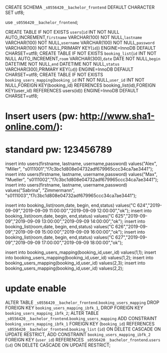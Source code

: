 CREATE SCHEMA `_s0556420__bachelor_frontend` DEFAULT CHARACTER SET utf8;

use `_s0556420__bachelor_frontend`;



CREATE TABLE IF NOT EXISTS `users`(`id` INT NOT NULL AUTO_INCREMENT,`firstname` VARCHAR(100) NOT NULL,`lastname` VARCHAR(100) NOT NULL,`username` VARCHAR(100) NOT NULL,`password` VARCHAR(100) NOT NULL,PRIMARY KEY(`id`)) ENGINE=InnoDB DEFAULT CHARSET=utf8;
CREATE TABLE IF NOT EXISTS `booking_list`(`id` INT NOT NULL AUTO_INCREMENT,`room` VARCHAR(300),`date` DATE NOT NULL,`begin` DATETIME NOT NULL,`end` DATETIME NOT NULL,`status` VARCHAR(300),PRIMARY KEY(`id`)) ENGINE=InnoDB DEFAULT CHARSET=utf8;
CREATE TABLE IF NOT EXISTS `booking_users_mapping`(`booking_id` INT NOT NULL,`user_id` INT NOT NULL,FOREIGN KEY(booking_id) REFERENCES booking_list(id),FOREIGN KEY(user_id) REFERENCES users(id)) ENGINE=InnoDB DEFAULT CHARSET=utf8;


# Insert users (pw: http://www.sha1-online.com/): 
# standard pw: 123456789 

insert into users(firstname, lastname, username,password) values("Alex", "Miller", "s0111001","f7c3bc1d808e04732adf679965ccc34ca7ae3441");
insert into users(firstname, lastname, username,password) values("Max", "Mueller", "s0111002","f7c3bc1d808e04732adf679965ccc34ca7ae3441");
insert into users(firstname, lastname, username,password) values("Sabrina", "Zimmermann", "s0111003","f7c3bc1d808e04732adf679965ccc34ca7ae3441");



insert into booking_list(room,date, begin, end,status) values("C 624","2019-09-09","2019-09-09 11:00:00","2019-09-09 12:00:00","ok");
insert into booking_list(room,date, begin, end,status) values("C 625","2019-09-09","2019-09-09 13:00:00","2019-09-09 14:00:00","ok");
insert into booking_list(room,date, begin, end,status) values("C 626","2019-09-09","2019-09-09 15:00:00","2019-09-09 16:00:00","ok");
insert into booking_list(room,date, begin, end,status) values("C 627","2019-09-09","2019-09-09 17:00:00","2019-09-09 18:00:00","ok");

insert into booking_users_mapping(booking_id,user_id) values(1,1);
insert into booking_users_mapping(booking_id,user_id) values(1,2);
insert into booking_users_mapping(booking_id,user_id) values(2,3);
insert into booking_users_mapping(booking_id,user_id) values(2,2);

# update enable
ALTER TABLE `_s0556420__bachelor_frontend`.`booking_users_mapping` 
DROP FOREIGN KEY `booking_users_mapping_ibfk_1`,
DROP FOREIGN KEY `booking_users_mapping_ibfk_2`;
ALTER TABLE `_s0556420__bachelor_frontend`.`booking_users_mapping` 
ADD CONSTRAINT `booking_users_mapping_ibfk_1`
  FOREIGN KEY (`booking_id`)
  REFERENCES `_s0556420__bachelor_frontend`.`booking_list` (`id`)
  ON DELETE CASCADE
  ON UPDATE RESTRICT,
ADD CONSTRAINT `booking_users_mapping_ibfk_2`
  FOREIGN KEY (`user_id`)
  REFERENCES `_s0556420__bachelor_frontend`.`users` (`id`)
  ON DELETE CASCADE
  ON UPDATE RESTRICT;



